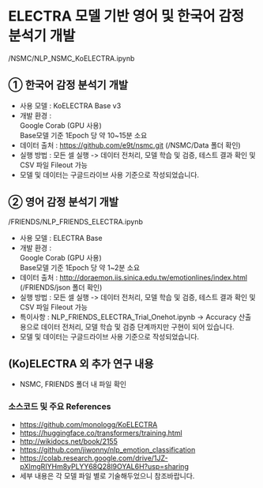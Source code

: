 # ELECTRA 모델 기반 영어 및 한국어 감정 분석기 개발
/NSMC/NLP_NSMC_KoELECTRA.ipynb

## ① 한국어 감정 분석기 개발
- 사용 모델 : KoELECTRA Base v3
- 개발 환경 : <br> 
  Google Corab (GPU 사용)<br>
  Base모델 기준 1Epoch 당 약 10~15분 소요<br>
- 데이터 출처 : https://github.com/e9t/nsmc.git (/NSMC/Data 폴더 확인)
- 실행 방법 : 모든 셀 실행 -> 데이터 전처리, 모델 학습 및 검증, 테스트 결과 확인 및 CSV 파일 Fileout 가능
- 모델 및 데이터는 구글드라이브 사용 기준으로 작성되었습니다.

## ② 영어 감정 분석기 개발
/FRIENDS/NLP_FRIENDS_ELECTRA.ipynb
- 사용 모델 : ELECTRA Base
- 개발 환경 : <br> 
  Google Corab (GPU 사용)<br>
  Base모델 기준 1Epoch 당 약 1~2분 소요<br>
- 데이터 출처 : http://doraemon.iis.sinica.edu.tw/emotionlines/index.html (/FRIENDS/json 폴더 확인)
- 실행 방법 : 모든 셀 실행 -> 데이터 전처리, 모델 학습 및 검증, 테스트 결과 확인 및 CSV 파일 Fileout 가능
- 특이사항 : NLP_FRIENDS_ELECTRA_Trial_Onehot.ipynb -> Accuracy 산출용으로 데이터 전처리, 모델 학습 및 검증 단계까지만 구현이 되어 있습니다.
- 모델 및 데이터는 구글드라이브 사용 기준으로 작성되었습니다. 

## (Ko)ELECTRA 외 추가 연구 내용

- NSMC, FRIENDS 폴더 내 파일 확인

### 소스코드 및 주요 References

- https://github.com/monologg/KoELECTRA
- https://huggingface.co/transformers/training.html
- http://wikidocs.net/book/2155
- https://github.com/jiwonny/nlp_emotion_classification
- https://colab.research.google.com/drive/1JZ-pXlmgRIYHm8yPLYY68Q28l9OYAL6H?usp=sharing
- 세부 내용은 각 모델 파일 별로 기술해두었으니 참조바랍니다.

